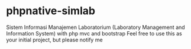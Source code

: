 # phpnative-simlab
Sistem Informasi Manajemen Laboratorium (Laboratory Management and Information System) with php mvc and bootstrap
Feel free to use this as your initial project, but please notify me
